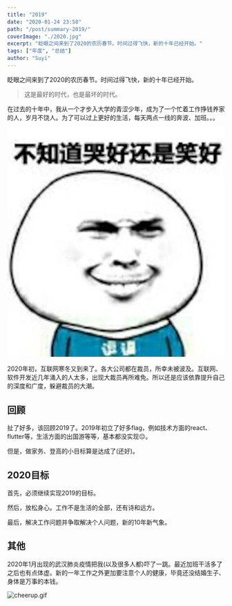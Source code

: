 ```yaml
---
title: "2019"
date: "2020-01-24 23:58"
path: "/post/summary-2019/"
coverImage: "./2020.jpg"
excerpt: "眨眼之间来到了2020的农历春节。时间过得飞快，新的十年已经开始。"
tags: ["年度", "总结"]
author: "Suyi"
---
```


眨眼之间来到了2020的农历春节。时间过得飞快，新的十年已经开始。

> 这是最好的时代，也是最坏的时代。

在过去的十年中，我从一个才步入大学的青涩少年，成为了一个忙着工作挣钱养家的人，岁月不饶人。为了可以过上更好的生活，每天两点一线的奔波、加班。。。

![bitter.jpg](bitter.jpg)

2020年初，互联网寒冬又到来了。各大公司都在裁员，所幸未被波及。互联网、软件开发近几年涌入的人太多，出现大裁员再所难免。所以还是应该依靠提升自己的深度和广度，躲避裁员的大潮。

## 回顾

扯了好多，该回顾2019了。2019年初立了好多flag，例如技术方面的react、flutter等，生活方面的出国游等等，基本都没实现😔。

但是，做家务、登高的小目标算是达成了(还好)。

## 2020目标

首先，必须继续实现2019的目标。

然后，放松身心。工作不是生活的全部，还有诗和远方。

最后，解决工作问题并争取解决个人问题，新的10年新气象。

## 其他

2020年1月出现的武汉肺炎疫情把我(以及很多人都)吓了一跳。最近加班干活多了之后也有点体虚。新的一年工作之外更加要注意个人的健康，毕竟还没结婚生子、身体是万事的本钱。

![cheerup.gif](https://i.loli.net/2020/01/25/TkjUC98FrtWp21b.gif)
